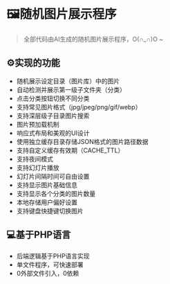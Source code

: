 # 🖼️随机图片展示程序

> 全部代码由AI生成的随机图片展示程序，O(∩_∩)O ~


## ⚙️实现的功能

- 随机展示设定目录（图片库）中的图片
- 自动检测并展示第一级子文件夹（分类）
- 点击分类按钮切换不同分类
- 支持常见图片格式（jpg/jpeg/png/gif/webp）
- 支持深层级子目录图片搜索
- 图片预加载机制
- 响应式布局和美观的UI设计
- 使用独立缓存目录存储JSON格式的图片路径数据
- 支持自定义缓存有效期（CACHE_TTL）
- 支持夜间模式
- 支持幻灯片播放
- 幻灯片间隔时间可自由设置
- 支持显示图片基础信息
- 支持显示各个分类的图片数量
- 本地存储用户偏好设置
- 支持键盘快捷键切换图片


## 💻️基于PHP语言

- 后端逻辑基于PHP语言实现
- 单文件程序，可快速部署
- 0外部文件引入，0依赖





